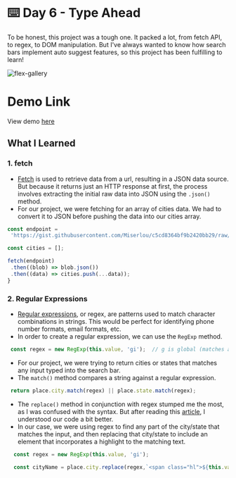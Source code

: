 # ⌨️ Day 6 - Type Ahead

To be honest, this project was a tough one. It packed a lot, from fetch API, to regex, to DOM manipulation. But I've always wanted to know how search bars implement auto suggest features, so this project has been fulfilling to learn!

![flex-gallery](https://i.ibb.co/cv1Ldzn/typeahead.png)

# Demo Link
View demo [here](https://sandaiiyahh.github.io/JavaScript30/06-Type%20Ahead/index.html)

## What I Learned

### 1. fetch
 - [Fetch](https://developer.mozilla.org/en-US/docs/Web/API/Fetch_API/Using_Fetch) is used to retrieve data from a url, resulting in a JSON data source. But because it returns just an HTTP response at first, the process involves extracting the initial raw data into JSON using the `.json()` method.
 - For our project, we were fetching for an array of cities data. We had to convert it to JSON before pushing the data into our cities array. 
 
  ```javascript
  const endpoint =
   'https://gist.githubusercontent.com/Miserlou/c5cd8364bf9b2420bb29/raw/2bf258763cdddd704f8ffd3ea9a3e81d25e2c6f6/cities.json';
  
  const cities = [];
  
  fetch(endpoint)
   .then((blob) => blob.json())
   .then((data) => cities.push(...data));
}
 
  ```

### 2. Regular Expressions
 - [Regular expressions](https://developer.mozilla.org/en-US/docs/Web/JavaScript/Guide/Regular_Expressions), or regex, are patterns used to match character combinations in strings. This would be perfect for identifying phone number formats, email formats, etc.
 - In order to create a regular expression, we can use the `RegExp` method.
  ```javascript
   const regex = new RegExp(this.value, 'gi');  // g is global (matches all instances of the pattern in a string) and i is case-insensitive
  ```
 - For our project, we were trying to return cities or states that matches any input typed into the search bar.
 - The `match()` method compares a string against a regular expression.
  ```javascript
   return place.city.match(regex) || place.state.match(regex);
  ```
 - The `replace()` method in conjunction with regex stumped me the most, as I was confused with the syntax. But after reading this [article](https://www.freecodecamp.org/news/javascript-string-replace-example-with-regex/#:~:text=To%20use%20RegEx%2C%20the%20first,replaced%20with%20the%20new%20substring.&text=The%20string%203foobar4%20matches%20the,%2F%20%2C%20so%20it%20is%20replaced.), I understood our code a bit better.
 - In our case, we were using regex to find any part of the city/state that matches the input, and then replacing that city/state to include an element that incorporates a highlight to the matching text.
  ```javascript
    const regex = new RegExp(this.value, 'gi');
         
    const cityName = place.city.replace(regex,`<span class="hl">${this.value}</span>`);
  ```
 
 
 
 
 
 
 
 
